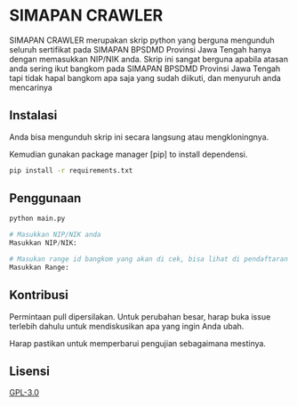 # SIMAPAN CRAWLER

SIMAPAN CRAWLER merupakan skrip python yang berguna mengunduh seluruh sertifikat pada SIMAPAN BPSDMD Provinsi Jawa Tengah hanya dengan memasukkan NIP/NIK anda.
Skrip ini sangat berguna apabila atasan anda sering ikut bangkom pada SIMAPAN BPSDMD Provinsi Jawa Tengah tapi tidak hapal bangkom apa saja yang sudah diikuti, dan menyuruh anda mencarinya 

## Instalasi

Anda bisa mengunduh skrip ini secara langsung atau mengkloningnya.

Kemudian gunakan package manager [pip] to install dependensi.

```bash
pip install -r requirements.txt
```

## Penggunaan

```python
python main.py

# Masukkan NIP/NIK anda
Masukkan NIP/NIK:

# Masukan range id bangkom yang akan di cek, bisa lihat di pendaftaran
Masukkan Range:

```

## Kontribusi

Permintaan pull dipersilakan. Untuk perubahan besar, harap buka issue terlebih dahulu
untuk mendiskusikan apa yang ingin Anda ubah.

Harap pastikan untuk memperbarui pengujian sebagaimana mestinya.

## Lisensi

[GPL-3.0](https://www.gnu.org/licenses/gpl-3.0.en.html#license-text)